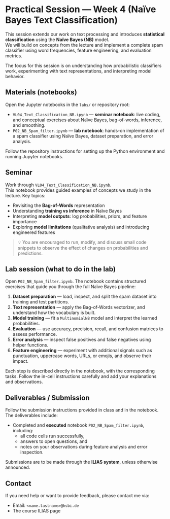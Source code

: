 # Practical Session — Week 4 (Naïve Bayes Text Classification)

This session extends our work on text processing and introduces **statistical classification** using the **Naïve Bayes (NB)** model.  
We will build on concepts from the lecture and implement a complete spam classifier using word frequencies, feature engineering, and evaluation metrics.

The focus for this session is on understanding how probabilistic classifiers work, experimenting with text representations, and interpreting model behavior.

## Materials (notebooks)
Open the Jupyter notebooks in the `labs/` or repository root:
- `VL04_Text_Classification_NB.ipynb` — **seminar notebook**: live coding, and conceptual exercises about Naïve Bayes, bag-of-words, inference, and smoothing.  
- `P02_NB_Spam_filter.ipynb` — **lab notebook**: hands-on implementation of a spam classifier using Naïve Bayes, dataset preparation, and error analysis.

Follow the repository instructions for setting up the Python environment and running Jupyter notebooks.

## Seminar
Work through `VL04_Text_Classification_NB.ipynb`.  
This notebook provides guided examples of concepts we study in the lecture. Key topics:

- Revisiting the **Bag-of-Words** representation  
- Understanding **training vs inference** in Naïve Bayes  
- Interpreting **model outputs**: log probabilities, priors, and feature importance  
- Exploring **model limitations** (qualitative analysis) and introducing engineered features  

> 💡 You are encouraged to run, modify, and discuss small code snippets to observe the effect of changes on probabilities and predictions.

## Lab session (what to do in the lab)
Open `P02_NB_Spam_filter.ipynb`. The notebook contains structured exercises that guide you through the full Naïve Bayes pipeline:

1. **Dataset preparation** — load, inspect, and split the spam dataset into training and test partitions.  
2. **Text representation** — apply the Bag-of-Words vectorizer, and understand how the vocabulary is built.  
3. **Model training** — fit a `MultinomialNB` model and interpret the learned probabilities.  
4. **Evaluation** — use accuracy, precision, recall, and confusion matrices to assess performance.  
5. **Error analysis** — inspect false positives and false negatives using helper functions.  
6. **Feature engineering** — experiment with additional signals such as punctuation, uppercase words, URLs, or emojis, and observe their impact.

Each step is described directly in the notebook, with the corresponding tasks. Follow the in-cell instructions carefully and add your explanations and observations.

## Deliverables / Submission
Follow the submission instructions provided in class and in the notebook. The deliverables include:
- Completed and **executed** notebook `P02_NB_Spam_filter.ipynb`, including:
  - all code cells run successfully,  
  - answers to open questions, and  
  - notes on your observations during feature analysis and error inspection.

Submissions are to be made through the **ILIAS system**, unless otherwise announced.

## Contact
If you need help or want to provide feedback, please contact me via:
- Email: `<name.lastname>@hsbi.de`
- The course ILIAS page